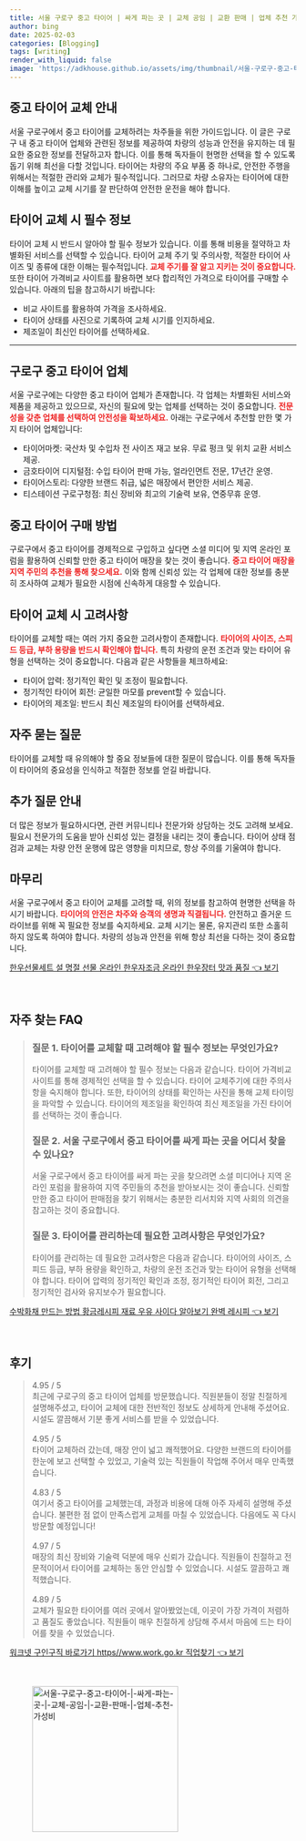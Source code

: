 ```yaml
---
title: 서울 구로구 중고 타이어 | 싸게 파는 곳 | 교체 공임 | 교환 판매 | 업체 추천 가성비
author: bing
date: 2025-02-03
categories: [Blogging]
tags: [writing]
render_with_liquid: false
image: 'https://adkhouse.github.io/assets/img/thumbnail/서울-구로구-중고-타이어-|-싸게-파는-곳-|-교체-공임-|-교환-판매-|-업체-추천-가성비.webp'
---
```



<h2 id='중고 타이어 교체 안내'>중고 타이어 교체 안내</h2>

<p>서울 구로구에서 중고 타이어를 교체하려는 차주들을 위한 가이드입니다. 이 글은 구로구 내 중고 타이어 업체와 관련된 정보를 제공하여 차량의 성능과 안전을 유지하는 데 필요한 중요한 정보를 전달하고자 합니다. 이를 통해 독자들이 현명한 선택을 할 수 있도록 돕기 위해 최선을 다할 것입니다. 타이어는 차량의 주요 부품 중 하나로, 안전한 주행을 위해서는 적절한 관리와 교체가 필수적입니다. 그러므로 차량 소유자는 타이어에 대한 이해를 높이고 교체 시기를 잘 판단하여 안전한 운전을 해야 합니다.</p>

<h2 id='타이어 교체 시 필수 정보'>타이어 교체 시 필수 정보</h2>

<p>타이어 교체 시 반드시 알아야 할 필수 정보가 있습니다. 이를 통해 비용을 절약하고 차별화된 서비스를 선택할 수 있습니다. 타이어 교체 주기 및 주의사항, 적절한 타이어 사이즈 및 종류에 대한 이해는 필수적입니다. <b><span style="color: #ee2323;">교체 주기를 잘 알고 지키는 것이 중요합니다.</span></b> 또한 타이어 가격비교 사이트를 활용하면 보다 합리적인 가격으로 타이어를 구매할 수 있습니다. 아래의 팁을 참고하시기 바랍니다:</p>

<ul>
    <li>비교 사이트를 활용하여 가격을 조사하세요.</li>
    <li>타이어 상태를 사진으로 기록하여 교체 시기를 인지하세요.</li>
    <li>제조일이 최신인 타이어를 선택하세요.</li>
</ul>

<hr />

<h2 id='구로구 중고 타이어 업체'>구로구 중고 타이어 업체</h2>

<p>서울 구로구에는 다양한 중고 타이어 업체가 존재합니다. 각 업체는 차별화된 서비스와 제품을 제공하고 있으므로, 자신의 필요에 맞는 업체를 선택하는 것이 중요합니다. <b><span style="color: #ee2323;">전문성을 갖춘 업체를 선택하여 안전성을 확보하세요.</span></b> 아래는 구로구에서 추천할 만한 몇 가지 타이어 업체입니다:</p>

<ul>
    <li>타이어마켓: 국산차 및 수입차 전 사이즈 재고 보유. 무료 펑크 및 위치 교환 서비스 제공.</li>
    <li>금호타이어 디지털점: 수입 타이어 판매 가능, 얼라인먼트 전문, 17년간 운영.</li>
    <li>타이어스토리: 다양한 브랜드 취급, 넓은 매장에서 편안한 서비스 제공.</li>
    <li>티스테이션 구로구청점: 최신 장비와 최고의 기술력 보유, 연중무휴 운영.</li>
</ul>

<h2 id='중고 타이어 구매 방법'>중고 타이어 구매 방법</h2>

<p>구로구에서 중고 타이어를 경제적으로 구입하고 싶다면 소셜 미디어 및 지역 온라인 포럼을 활용하여 신뢰할 만한 중고 타이어 매장을 찾는 것이 좋습니다. <b><span style="color: #ee2323;">중고 타이어 매장을 지역 주민의 추천을 통해 찾으세요.</span></b> 이와 함께 신뢰성 있는 각 업체에 대한 정보를 충분히 조사하여 교체가 필요한 시점에 신속하게 대응할 수 있습니다.</p>

<h2 id='타이어 교체 시 고려사항'>타이어 교체 시 고려사항</h2>

<p>타이어를 교체할 때는 여러 가지 중요한 고려사항이 존재합니다. <b><span style="color: #ee2323;">타이어의 사이즈, 스피드 등급, 부하 용량을 반드시 확인해야 합니다.</span></b> 특히 차량의 운전 조건과 맞는 타이어 유형을 선택하는 것이 중요합니다. 다음과 같은 사항들을 체크하세요:</p>

<ul>
    <li>타이어 압력: 정기적인 확인 및 조정이 필요합니다.</li>
    <li>정기적인 타이어 회전: 균일한 마모를 prevent할 수 있습니다.</li>
    <li>타이어의 제조일: 반드시 최신 제조일의 타이어를 선택하세요.</li>
</ul>

<h2 id='자주 묻는 질문'>자주 묻는 질문</h2>

<p>타이어를 교체할 때 유의해야 할 중요 정보들에 대한 질문이 많습니다. 이를 통해 독자들이 타이어의 중요성을 인식하고 적절한 정보를 얻길 바랍니다.</p>

<h2 id='추가 질문 안내'>추가 질문 안내</h2>

<p>더 많은 정보가 필요하시다면, 관련 커뮤니티나 전문가와 상담하는 것도 고려해 보세요. 필요시 전문가의 도움을 받아 신뢰성 있는 결정을 내리는 것이 좋습니다. 타이어 상태 점검과 교체는 차량 안전 운행에 많은 영향을 미치므로, 항상 주의를 기울여야 합니다.</p>

<h2 id='마무리'>마무리</h2>

<p>서울 구로구에서 중고 타이어 교체를 고려할 때, 위의 정보를 참고하여 현명한 선택을 하시기 바랍니다. <b><span style="color: #ee2323;">타이어의 안전은 차주와 승객의 생명과 직결됩니다.</span></b> 안전하고 즐거운 드라이브를 위해 꼭 필요한 정보를 숙지하세요. 교체 시기는 물론, 유지관리 또한 소홀히 하지 않도록 하여야 합니다. 차량의 성능과 안전을 위해 항상 최선을 다하는 것이 중요합니다.</p>


<p><a class="click-button" title="한우선물세트 설 명절 선물 온라인 한우자조금 온라인 한우장터 맛과 품질" href="https://adkhouse.github.io/posts/%ED%95%9C%EC%9A%B0%EC%84%A0%EB%AC%BC%EC%84%B8%ED%8A%B8-%EC%84%A4-%EB%AA%85%EC%A0%88-%EC%84%A0%EB%AC%BC-%EC%98%A8%EB%9D%BC%EC%9D%B8-%ED%95%9C%EC%9A%B0%EC%9E%90%EC%A1%B0%EA%B8%88-%EC%98%A8%EB%9D%BC%EC%9D%B8-%ED%95%9C%EC%9A%B0%EC%9E%A5%ED%84%B0-%EB%A7%9B%EA%B3%BC-%ED%92%88%EC%A7%88/" rel="dofollow">한우선물세트 설 명절 선물 온라인 한우자조금 온라인 한우장터 맛과 품질 👈 보기</a></p><br>
<h2 id='자주_찾는_FAQ'>자주 찾는 FAQ</h2>
<div itemscope="" itemtype="https://schema.org/FAQPage"> 
<blockquote> 
<div itemscope="" itemprop="mainEntity" itemtype="https://schema.org/Question"> 
<h3 itemprop="name">질문 1. 타이어를 교체할 때 고려해야 할 필수 정보는 무엇인가요?</h3> 
<div itemscope="" itemprop="acceptedAnswer" itemtype="https://schema.org/Answer"> 
<span itemprop="text"> 
<p>타이어를 교체할 때 고려해야 할 필수 정보는 다음과 같습니다. 타이어 가격비교 사이트를 통해 경제적인 선택을 할 수 있습니다. 타이어 교체주기에 대한 주의사항을 숙지해야 합니다. 또한, 타이어의 상태를 확인하는 사진을 통해 교체 타이밍을 파악할 수 있습니다. 타이어의 제조일을 확인하여 최신 제조일을 가진 타이어를 선택하는 것이 좋습니다.</p> 
</span> 
</div> 
</div> 

<div itemscope="" itemprop="mainEntity" itemtype="https://schema.org/Question"> 
<h3 itemprop="name">질문 2. 서울 구로구에서 중고 타이어를 싸게 파는 곳을 어디서 찾을 수 있나요?</h3> 
<div itemscope="" itemprop="acceptedAnswer" itemtype="https://schema.org/Answer"> 
<span itemprop="text"> 
<p>서울 구로구에서 중고 타이어를 싸게 파는 곳을 찾으려면 소셜 미디어나 지역 온라인 포럼을 활용하여 지역 주민들의 추천을 받아보시는 것이 좋습니다. 신뢰할 만한 중고 타이어 판매점을 찾기 위해서는 충분한 리서치와 지역 사회의 의견을 참고하는 것이 중요합니다.</p> 
</span> 
</div> 
</div> 

<div itemscope="" itemprop="mainEntity" itemtype="https://schema.org/Question"> 
<h3 itemprop="name">질문 3. 타이어를 관리하는데 필요한 고려사항은 무엇인가요?</h3> 
<div itemscope="" itemprop="acceptedAnswer" itemtype="https://schema.org/Answer"> 
<span itemprop="text"> 
<p>타이어를 관리하는 데 필요한 고려사항은 다음과 같습니다. 타이어의 사이즈, 스피드 등급, 부하 용량을 확인하고, 차량의 운전 조건과 맞는 타이어 유형을 선택해야 합니다. 타이어 압력의 정기적인 확인과 조정, 정기적인 타이어 회전, 그리고 정기적인 검사와 유지보수가 필요합니다.</p> 
</span> 
</div> 
</div> 
</blockquote> 
</div>
<p><a class="click-button" title="수박화채 만드는 방법 황금레시피 재료 우유 사이다 알아보기 완벽 레시피" href="https://adkhouse.github.io/posts/%EC%88%98%EB%B0%95%ED%99%94%EC%B1%84-%EB%A7%8C%EB%93%9C%EB%8A%94-%EB%B0%A9%EB%B2%95-%ED%99%A9%EA%B8%88%EB%A0%88%EC%8B%9C%ED%94%BC-%EC%9E%AC%EB%A3%8C-%EC%9A%B0%EC%9C%A0-%EC%82%AC%EC%9D%B4%EB%8B%A4-%EC%95%8C%EC%95%84%EB%B3%B4%EA%B8%B0-%EC%99%84%EB%B2%BD-%EB%A0%88%EC%8B%9C%ED%94%BC/" rel="dofollow">수박화채 만드는 방법 황금레시피 재료 우유 사이다 알아보기 완벽 레시피 👈 보기</a></p><br>
<h2 id='후기'>후기</h2>
<div itemscope itemtype="https://schema.org/Product">
  <blockquote>
  <div itemprop="review" itemscope itemtype="https://schema.org/Review">
      <div itemprop="reviewRating" itemscope itemtype="https://schema.org/Rating"> <span itemprop="ratingValue">4.95</span> / <span itemprop="bestRating">5</span> </div>
      <span itemprop="reviewBody">최근에 구로구의 중고 타이어 업체를 방문했습니다. 직원분들이 정말 친절하게 설명해주셨고, 타이어 교체에 대한 전반적인 정보도 상세하게 안내해 주셨어요. 시설도 깔끔해서 기분 좋게 서비스를 받을 수 있었습니다.</span>
  </div>
  <br>
  <div itemprop="review" itemscope itemtype="https://schema.org/Review">
      <div itemprop="reviewRating" itemscope itemtype="https://schema.org/Rating"> <span itemprop="ratingValue">4.95</span> / <span itemprop="bestRating">5</span> </div>
      <span itemprop="reviewBody">타이어 교체하러 갔는데, 매장 안이 넓고 쾌적했어요. 다양한 브랜드의 타이어를 한눈에 보고 선택할 수 있었고, 기술력 있는 직원들이 작업해 주어서 매우 만족했습니다.</span>
  </div>
  <br>
  <div itemprop="review" itemscope itemtype="https://schema.org/Review">
      <div itemprop="reviewRating" itemscope itemtype="https://schema.org/Rating"> <span itemprop="ratingValue">4.83</span> / <span itemprop="bestRating">5</span> </div>
      <span itemprop="reviewBody">여기서 중고 타이어를 교체했는데, 과정과 비용에 대해 아주 자세히 설명해 주셨습니다. 불편한 점 없이 만족스럽게 교체를 마칠 수 있었습니다. 다음에도 꼭 다시 방문할 예정입니다!</span>
  </div>
  <br>
  <div itemprop="review" itemscope itemtype="https://schema.org/Review">
      <div itemprop="reviewRating" itemscope itemtype="https://schema.org/Rating"> <span itemprop="ratingValue">4.97</span> / <span itemprop="bestRating">5</span> </div>
      <span itemprop="reviewBody">매장의 최신 장비와 기술력 덕분에 매우 신뢰가 갔습니다. 직원들이 친절하고 전문적이어서 타이어를 교체하는 동안 안심할 수 있었습니다. 시설도 깔끔하고 쾌적했습니다.</span>
  </div>
  <br>
  <div itemprop="review" itemscope itemtype="https://schema.org/Review">
      <div itemprop="reviewRating" itemscope itemtype="https://schema.org/Rating"> <span itemprop="ratingValue">4.89</span> / <span itemprop="bestRating">5</span> </div>
      <span itemprop="reviewBody">교체가 필요한 타이어를 여러 곳에서 알아봤었는데, 이곳이 가장 가격이 저렴하고 품질도 좋았습니다. 직원들이 매우 친절하게 상담해 주셔서 마음에 드는 타이어를 찾을 수 있었습니다.</span>
  </div>
  </blockquote>
</div>
<p><a class="click-button" title="워크넷 구인구직 바로가기 https//www.work.go.kr 직업찾기" href="https://adkhouse.github.io/posts/%EC%9B%8C%ED%81%AC%EB%84%B7-%EA%B5%AC%EC%9D%B8%EA%B5%AC%EC%A7%81-%EB%B0%94%EB%A1%9C%EA%B0%80%EA%B8%B0-httpswww.work.go.kr-%EC%A7%81%EC%97%85%EC%B0%BE%EA%B8%B0/" rel="dofollow">워크넷 구인구직 바로가기 https//www.work.go.kr 직업찾기 👈 보기</a></p><br>
<figure class="image"><img src="https://adkhouse.github.io/assets/img/thumbnail/서울-구로구-중고-타이어-|-싸게-파는-곳-|-교체-공임-|-교환-판매-|-업체-추천-가성비.webp" alt="서울-구로구-중고-타이어-|-싸게-파는-곳-|-교체-공임-|-교환-판매-|-업체-추천-가성비" width="256" height="256"></figure>